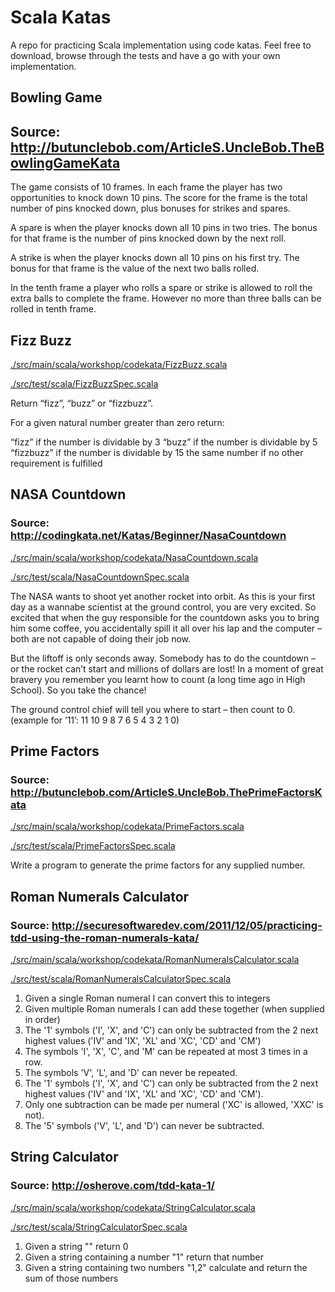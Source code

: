 # Scala Katas

A repo for practicing Scala implementation using code katas.  Feel free to download, browse through the tests and have a go with your own implementation.

## Bowling Game
## Source: http://butunclebob.com/ArticleS.UncleBob.TheBowlingGameKata

The game consists of 10 frames.  In each frame the player has
two opportunities to knock down 10 pins.  The score for the frame is the total
number of pins knocked down, plus bonuses for strikes and spares.

A spare is when the player knocks down all 10 pins in two tries.  The bonus for
that frame is the number of pins knocked down by the next roll.

A strike is when the player knocks down all 10 pins on his first try.  The bonus
for that frame is the value of the next two balls rolled.

In the tenth frame a player who rolls a spare or strike is allowed to roll the extra
balls to complete the frame.  However no more than three balls can be rolled in
tenth frame.

## Fizz Buzz

[./src/main/scala/workshop/codekata/FizzBuzz.scala](https://github.com/Teqqles/scala-katas/blob/master/src/main/scala/workshop/codekata/FizzBuzz.scala)

[./src/test/scala/FizzBuzzSpec.scala](https://github.com/Teqqles/scala-katas/blob/master/src/test/scala/FizzBuzzSpec.scala)

Return “fizz”, “buzz” or “fizzbuzz”.

For a given natural number greater than zero return:

“fizz” if the number is dividable by 3
“buzz” if the number is dividable by 5
“fizzbuzz” if the number is dividable by 15
the same number if no other requirement is fulfilled

## NASA Countdown
### Source: http://codingkata.net/Katas/Beginner/NasaCountdown

[./src/main/scala/workshop/codekata/NasaCountdown.scala](https://github.com/Teqqles/scala-katas/blob/master/src/main/scala/workshop/codekata/NasaCountdown.scala)

[./src/test/scala/NasaCountdownSpec.scala](https://github.com/Teqqles/scala-katas/blob/master/src/test/scala/NasaCountdownSpec.scala)

The NASA wants to shoot yet another rocket into orbit. As this is your first day as a wannabe scientist at the ground control, you are very excited. So excited that when the guy responsible for the countdown asks you to bring him some coffee, you accidentally spill it all over his lap and the computer – both are not capable of doing their job now.

But the liftoff is only seconds away. Somebody has to do the countdown – or the rocket can’t start and millions of dollars are lost! In a moment of great bravery you remember you learnt how to count (a long time ago in High School). So you take the chance!

The ground control chief will tell you where to start – then count to 0.
(example for ’11’: 11 10 9 8 7 6 5 4 3 2 1 0)

## Prime Factors
### Source: http://butunclebob.com/ArticleS.UncleBob.ThePrimeFactorsKata

[./src/main/scala/workshop/codekata/PrimeFactors.scala](https://github.com/Teqqles/scala-katas/blob/master/src/main/scala/workshop/codekata/PrimeFactors.scala)

[./src/test/scala/PrimeFactorsSpec.scala](https://github.com/Teqqles/scala-katas/blob/master/src/test/scala/PrimeFactorsSpec.scala)

Write a program to generate the prime factors for any supplied number.

## Roman Numerals Calculator
### Source: http://securesoftwaredev.com/2011/12/05/practicing-tdd-using-the-roman-numerals-kata/

[./src/main/scala/workshop/codekata/RomanNumeralsCalculator.scala](https://github.com/Teqqles/scala-katas/blob/master/src/main/scala/workshop/codekata/RomanNumeralsCalculator.scala)

[./src/test/scala/RomanNumeralsCalculatorSpec.scala](https://github.com/Teqqles/scala-katas/blob/master/src/test/scala/RomanNumeralsCalculatorSpec.scala)

1. Given a single Roman numeral I can convert this to integers
2. Given multiple Roman numerals I can add these together (when supplied in order)
3. The '1' symbols ('I', 'X', and 'C') can only be subtracted from the 2 next highest values ('IV' and 'IX', 'XL' and 'XC', 'CD' and 'CM')
4. The symbols 'I', 'X', 'C', and 'M' can be repeated at most 3 times in a row.
5. The symbols 'V', 'L', and 'D' can never be repeated.
6. The '1' symbols ('I', 'X', and 'C') can only be subtracted from the 2 next highest values ('IV' and 'IX', 'XL' and 'XC', 'CD' and 'CM').
7. Only one subtraction can be made per numeral ('XC' is allowed, 'XXC' is not).
8. The '5' symbols ('V', 'L', and 'D') can never be subtracted.

## String Calculator
### Source: http://osherove.com/tdd-kata-1/

[./src/main/scala/workshop/codekata/StringCalculator.scala](https://github.com/Teqqles/scala-katas/blob/master/src/main/scala/workshop/codekata/StringCalculator.scala)

[./src/test/scala/StringCalculatorSpec.scala](https://github.com/Teqqles/scala-katas/blob/master/src/test/scala/StringCalculatorSpec.scala)

1. Given a string "" return 0
2. Given a string containing a number "1" return that number
3. Given a string containing two numbers "1,2" calculate and return the sum of those numbers
